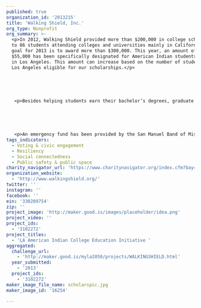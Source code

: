 ```yaml
---
published: true
organization_id: '2013215'
title: 'Walking Shield, Inc.'
org_type: Nonprofit
org_summary: >-
  <p>In 2012, Walking Shield provided more than $200,000 in college scholarships
  to 86 students attending colleges and universities mainly in California. The
  goal for 2013 is to award more than $300,000. This year, an amount of at least
  $55,000 has been specifically designated for American Indian students living
  in Los Angeles. This amount can increase based on the number of students in
  Los Angeles eligible for our scholarships.</p>
   
   
   
   
   
   <p>Besides helping students earn their bachelor’s degrees, graduate students working on their master’s and doctorate degrees also receive support. </p>
   
   
   
   
   
   <p>An emergency fund has been provided by the San Manuel Band of Mission Indians to assist these students in covering the costs of tuition rate increases, parking fees, books and tutoring. The goal is to elevate the heavy financial burden of higher education in order to allow students to fulfill their dreams of receiving a college degree. These services are making a difference in improving college graduation rates among the American Indian community in California and around the country. </p>
tags_indicators:
  - Voting & civic engagement
  - Resiliency
  - Social connectedness
  - Public safety & public space
charity_navigator_url: 'https://www.charitynavigator.org/index.cfm?bay=search.profile&ein=330209754'
organization_website:
  - 'http://www.walkingshield.org/'
twitter: ''
instagram: ''
facebook: ''
ein: '330209754'
zip: ''
project_image: 'http://maker.good.is/images/placeholder/idea.png'
project_video: ''
project_ids:
  - '3102272'
project_titles:
  - 'LA American Indian College Education Initiative '
aggregated:
  challenge_url:
    - 'http://maker.good.is/myla2050/projects/WALKINGSHIELD.html'
  year_submitted:
    - '2013'
  project_ids:
    - '3102272'
maker_image_file_name: scholarspic.jpg
maker_image_id: '16254'

---
```

